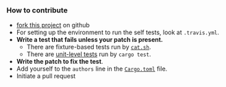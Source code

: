 ### How to contribute

* [fork this project](https://github.com/Byron/termbook/fork) on github
* For setting up the environment to run the self tests, look at `.travis.yml`.
* **Write a test that fails unless your patch is present.**
  * There are fixture-based tests run by [`cat.sh`][sh-tests].
  * There are [unit-level tests][unit-tests] run by `cargo test`.
* **Write the patch to fix the test**.
* Add yourself to the `authors` line in the [`Cargo.toml`][cargo-authors] file.
* Initiate a pull request

[cargo-authors]: https://github.com/Byron/termbook/blob/master/lib/pulldown-cmark-to-cmark/Cargo.toml#L4 
[unit-tests]: https://github.com/Byron/termbook/blob/72601bf471204a2b05e373fbba1f0659bac52fd6/lib/pulldown-cmark-to-cmark/tests/fmt.rs 
[sh-tests]: https://github.com/Byron/termbook/blob/72601bf471204a2b05e373fbba1f0659bac52fd6/lib/pulldown-cmark-to-cmark/tests/cat.sh

